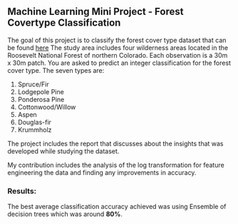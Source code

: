 ## Machine Learning Mini Project - Forest Covertype Classification

The goal of this project is to classify the forest cover type dataset that can be found [here](https://www.kaggle.com/c/forest-cover-type-prediction/data)
The study area includes four wilderness areas located in the Roosevelt National Forest of northern Colorado. Each observation is a 30m x 30m patch. You are asked to predict an integer classification for the forest cover type. The seven types are:

1. Spruce/Fir
2. Lodgepole Pine
3. Ponderosa Pine
4. Cottonwood/Willow
5. Aspen
6. Douglas-fir
7. Krummholz

The project includes the report that discusses about the insights that was developed while studying the dataset.

My contribution includes the analysis of the log transformation for feature engineering the data and finding any improvements in accuracy.

### Results:
The best average classification accuracy achieved was using Ensemble of decision trees which was around **80%**.
